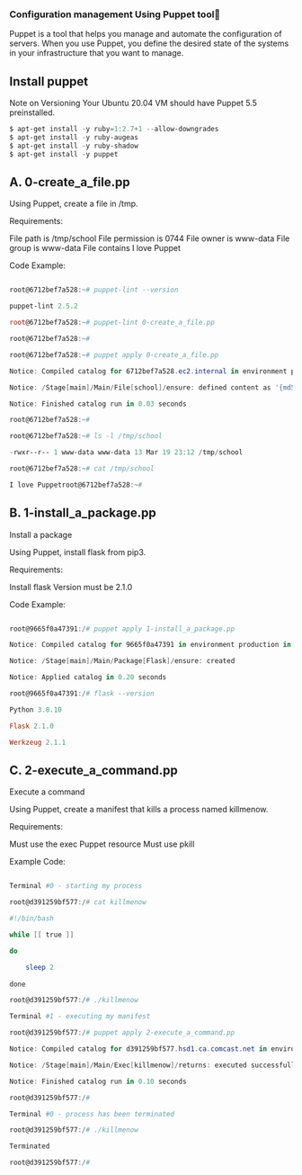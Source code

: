 ### Configuration management Using Puppet tool:robot:

Puppet is a tool that helps you manage and automate the configuration of servers. When you use Puppet, you define the desired state of the systems in your infrastructure that you want to manage.

## Install puppet

Note on Versioning
Your Ubuntu 20.04 VM should have Puppet 5.5 preinstalled.

```powershell
$ apt-get install -y ruby=1:2.7+1 --allow-downgrades
$ apt-get install -y ruby-augeas
$ apt-get install -y ruby-shadow
$ apt-get install -y puppet

```
## A. 0-create_a_file.pp 
 Using Puppet, create a file in /tmp.

Requirements:

File path is /tmp/school
File permission is 0744
File owner is www-data
File group is www-data
File contains I love Puppet

Code Example:

```powershell

root@6712bef7a528:~# puppet-lint --version

puppet-lint 2.5.2

root@6712bef7a528:~# puppet-lint 0-create_a_file.pp

root@6712bef7a528:~# 

root@6712bef7a528:~# puppet apply 0-create_a_file.pp

Notice: Compiled catalog for 6712bef7a528.ec2.internal in environment production in 0.04 seconds

Notice: /Stage[main]/Main/File[school]/ensure: defined content as '{md5}f1b70c2a42a98d82224986a612400db9'

Notice: Finished catalog run in 0.03 seconds

root@6712bef7a528:~#

root@6712bef7a528:~# ls -l /tmp/school

-rwxr--r-- 1 www-data www-data 13 Mar 19 23:12 /tmp/school

root@6712bef7a528:~# cat /tmp/school

I love Puppetroot@6712bef7a528:~#

```

## B. 1-install_a_package.pp
  Install a package
  
  Using Puppet, install flask from pip3.

Requirements:

Install flask
Version must be 2.1.0

Code Example:

```powershell

root@9665f0a47391:/# puppet apply 1-install_a_package.pp

Notice: Compiled catalog for 9665f0a47391 in environment production in 0.14 seconds

Notice: /Stage[main]/Main/Package[Flask]/ensure: created

Notice: Applied catalog in 0.20 seconds

root@9665f0a47391:/# flask --version

Python 3.8.10

Flask 2.1.0

Werkzeug 2.1.1

```

## C. 2-execute_a_command.pp

   Execute a command
   
   Using Puppet, create a manifest that kills a process named killmenow.

Requirements:

Must use the exec Puppet resource
Must use pkill

Example Code:

```powershell

Terminal #0 - starting my process

root@d391259bf577:/# cat killmenow

#!/bin/bash

while [[ true ]]

do

    sleep 2
    
done

root@d391259bf577:/# ./killmenow

Terminal #1 - executing my manifest

root@d391259bf577:/# puppet apply 2-execute_a_command.pp

Notice: Compiled catalog for d391259bf577.hsd1.ca.comcast.net in environment production in 0.01 seconds

Notice: /Stage[main]/Main/Exec[killmenow]/returns: executed successfully

Notice: Finished catalog run in 0.10 seconds

root@d391259bf577:/# 

Terminal #0 - process has been terminated

root@d391259bf577:/# ./killmenow

Terminated

root@d391259bf577:/#

```
